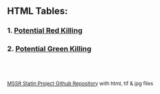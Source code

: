## HTML Tables:
### 1. [Potential Red Killing](red_killing.html)
### 2. [Potential Green Killing](green_killing.html)

<footer>
  <br>
  <br>
  <!-- other footer content -->

  <!-- Link to GitHub profile -->
  <small><a href="https://github.com/ebowen19/MSSR-Statin-Project/" target="_blank">MSSR Statin Project Github Repository</a> with html, tif & jpg files</small>
</footer>
